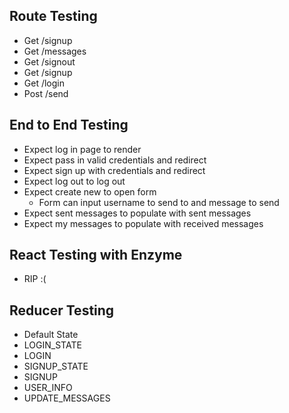 ## Route Testing
- Get /signup
- Get /messages
- Get /signout
- Get /signup
- Get /login
- Post /send

## End to End Testing
- Expect log in page to render
- Expect pass in valid credentials and redirect
- Expect sign up with credentials and redirect
- Expect log out to log out
- Expect create new to open form
  - Form can input username to send to and message to send
- Expect sent messages to populate with sent messages
- Expect my messages to populate with received messages

## React Testing with Enzyme
- RIP :(

## Reducer Testing
- Default State
- LOGIN_STATE
- LOGIN
- SIGNUP_STATE
- SIGNUP
- USER_INFO
- UPDATE_MESSAGES
